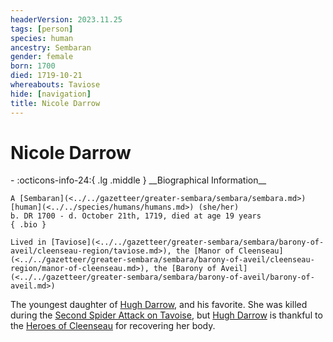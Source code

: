 ```yaml
---
headerVersion: 2023.11.25
tags: [person]
species: human
ancestry: Sembaran
gender: female
born: 1700
died: 1719-10-21
whereabouts: Taviose
hide: [navigation]
title: Nicole Darrow
---
```

# Nicole Darrow
<div class="grid cards ext-narrow-margin ext-one-column" markdown>
- :octicons-info-24:{ .lg .middle } __Biographical Information__

    A [Sembaran](<../../gazetteer/greater-sembara/sembara/sembara.md>) [human](<../../species/humans/humans.md>) (she/her)  
    b. DR 1700 - d. October 21th, 1719, died at age 19 years  
    { .bio }

    Lived in [Taviose](<../../gazetteer/greater-sembara/sembara/barony-of-aveil/cleenseau-region/taviose.md>), the [Manor of Cleenseau](<../../gazetteer/greater-sembara/sembara/barony-of-aveil/cleenseau-region/manor-of-cleenseau.md>), the [Barony of Aveil](<../../gazetteer/greater-sembara/sembara/barony-of-aveil/barony-of-aveil.md>)
</div>


The youngest daughter of [Hugh Darrow](<./hugh-darrow.md>), and his favorite. She was killed during the [Second Spider Attack on Tavoise](<../../events/1700s/1719/10/second-spider-attack-on-tavoise.md>), but [Hugh Darrow](<./hugh-darrow.md>) is thankful to the [Heroes of Cleenseau](<../pcs/cleenseau/heroes-of-cleenseau.md>) for recovering her body. 